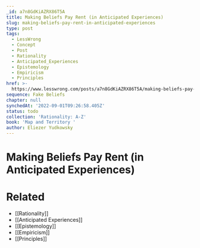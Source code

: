 ```yaml
---
_id: a7n8GdKiAZRX86T5A
title: Making Beliefs Pay Rent (in Anticipated Experiences)
slug: making-beliefs-pay-rent-in-anticipated-experiences
type: post
tags:
  - LessWrong
  - Concept
  - Post
  - Rationality
  - Anticipated_Experiences
  - Epistemology
  - Empiricism
  - Principles
href: >-
  https://www.lesswrong.com/posts/a7n8GdKiAZRX86T5A/making-beliefs-pay-rent-in-anticipated-experiences
sequence: Fake Beliefs
chapter: null
synchedAt: '2022-09-01T09:26:58.405Z'
status: todo
collection: 'Rationality: A-Z'
book: 'Map and Territory '
author: Eliezer Yudkowsky
---
```


# Making Beliefs Pay Rent (in Anticipated Experiences)


# Related

- [[Rationality]]
- [[Anticipated Experiences]]
- [[Epistemology]]
- [[Empiricism]]
- [[Principles]]